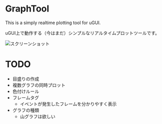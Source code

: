 # GraphTool
This is a simply realtime plotting tool for uGUI.

uGUI上で動作する（今はまだ）シンプルなリアルタイムプロットツールです。

![スクリーンショット](https://github.com/sokuhatiku/GraphTool/blob/master/screenshot.gif)

# TODO
* 目盛りの作成
* 複数グラフの同時プロット
* 色付けルール
* フレームタグ
  * イベントが発生したフレームを分かりやすく表示
* グラフの種類
  * 山グラフは欲しい
